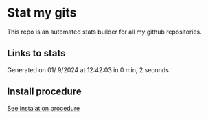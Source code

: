 # Stat my gits

This repo is an automated stats builder for all my github repositories.

## Links to stats


Generated on 01/ 9/2024 at 12:42:03 in 0 min, 2 seconds.

## Install procedure

[See instalation procedure](./src/install.md)
